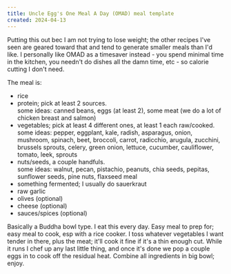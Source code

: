 ```yaml
---
title: Uncle Egg's One Meal A Day (OMAD) meal template
created: 2024-04-13
---
```

Putting this out bec I am not trying to lose weight; the other recipes I've seen are geared toward that and tend to generate smaller meals than I'd like. I personally like OMAD as a timesaver instead - you spend minimal time in the kitchen, you needn't do dishes all the damn time, etc - so calorie cutting I don't need.

The meal is:
<ul>
	<li>rice</li>
 	<li>protein; pick at least 2 sources.<br>
 			some ideas: canned beans, eggs (at least 2), some meat (we do a lot of chicken breast and salmon)
	</li>
	<li>vegetables; pick at least 4 different ones, at least 1 each raw/cooked.<br>
		some ideas: pepper, eggplant, kale, radish, asparagus, onion, mushroom, spinach, beet, broccoli, carrot, radicchio, arugula, zucchini, brussels sprouts, celery, green onion, lettuce, cucumber, cauliflower, tomato, leek, sprouts
	</li>
	<li>nuts/seeds, a couple handfuls.<br>
		some ideas: walnut, pecan, pistachio, peanuts, chia seeds, pepitas, sunflower seeds, pine nuts, flaxseed meal
	</li>
	<li>something fermented; I usually do sauerkraut</li>
	<li>raw garlic</li>
	<li>olives (optional)</li>
	<li>cheese (optional)</li>
	<li>sauces/spices (optional)</li>
</ul>

Basically a Buddha bowl type. I eat this every day. Easy meal to prep for; easy meal to cook, esp with a rice cooker. I toss whatever vegetables I want tender in there, plus the meat; it'll cook it fine if it's a thin enough cut. While it runs I chef up any last little thing, and once it's done we pop a couple eggs in to cook off the residual heat. Combine all ingredients in big bowl; enjoy.
